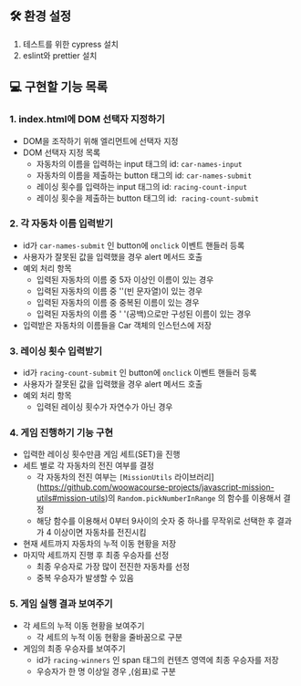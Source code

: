## 🛠 환경 설정
1. 테스트를 위한 cypress 설치
2. eslint와 prettier 설치

## 💻 구현할 기능 목록
### 1. index.html에 DOM 선택자 지정하기
- DOM을 조작하기 위해 엘리먼트에 선택자 지정
- DOM 선택자 지정 목록
    - 자동차의 이름을 입력하는 input 태그의 id: `car-names-input`
    - 자동차의 이름을 제출하는 button 태그의 id: `car-names-submit`
    - 레이싱 횟수를 입력하는 input 태그의 id: `racing-count-input`
    - 레이싱 횟수을 제출하는 button 태그의 id:  `racing-count-submit`

### 2. 각 자동차 이름 입력받기
- id가 `car-names-submit` 인 button에 `onclick` 이벤트 핸들러 등록
- 사용자가 잘못된 값을 입력했을 경우 alert 메서드 호출
- 예외 처리 항목
    - 입력된 자동차의 이름 중 5자 이상인 이름이 있는 경우
    - 입력된 자동차의 이름 중 ''(빈 문자열)이 있는 경우
    - 입력된 자동차의 이름 중 중복된 이름이 있는 경우
    - 입력된 자동차의 이름 중 ' '(공백)으로만 구성된 이름이 있는 경우
- 입력받은 자동차의 이름들을 Car 객체의 인스턴스에 저장

### 3. 레이싱 횟수 입력받기
- id가 `racing-count-submit` 인 button에 `onclick` 이벤트 핸들러 등록
- 사용자가 잘못된 값을 입력했을 경우 alert 메서드 호출
- 예외 처리 항목
    - 입력된 레이싱 횟수가 자연수가 아닌 경우

### 4. 게임 진행하기 기능 구현
- 입력한 레이싱 횟수만큼 게임 세트(SET)을 진행
- 세트 별로 각 자동차의 전진 여부를 결정
    - 각 자동차의 전진 여부는 `[MissionUtils` 라이브러리](https://github.com/woowacourse-projects/javascript-mission-utils#mission-utils)의 `Random.pickNumberInRange` 의 함수를 이용해서 결정
    - 해당 함수를 이용해서 0부터 9사이의 숫자 중 하나를 무작위로 선택한 후 결과가 4 이상이면 자동차를 전진시킴
- 현재 세트까지 자동차의 누적 이동 현황을 저장
- 마지막 세트까지 진행 후 최종 우승자를 선정
    - 최종 우승자로 가장 많이 전진한 자동차를 선정
    - 중복 우승자가 발생할 수 있음

### 5. 게임 실행 결과 보여주기
- 각 세트의 누적 이동 현황을 보여주기
    - 각 세트의 누적 이동 현황을 줄바꿈으로 구분
- 게임의 최종 우승자를 보여주기
    - id가 `racing-winners` 인 span 태그의 컨텐츠 영역에 최종 우승자를 저장
    - 우승자가 한 명 이상일 경우 ,(쉼표)로 구분

